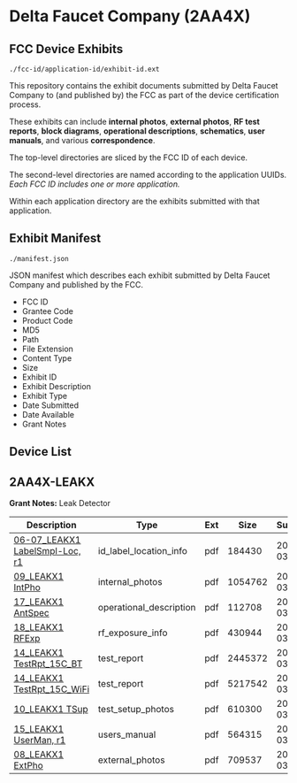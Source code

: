 # Delta Faucet Company (2AA4X)
## FCC Device Exhibits

```
./fcc-id/application-id/exhibit-id.ext
```

This repository contains the exhibit documents submitted by Delta Faucet Company to (and published by) the FCC as part of the device certification process.

These exhibits can include **internal photos**, **external photos**, **RF test reports**, **block diagrams**, **operational descriptions**, **schematics**, **user manuals**, and various **correspondence**.

The top-level directories are sliced by the FCC ID of each device.

The second-level directories are named according to the application UUIDs. *Each FCC ID includes one or more application.*

Within each application directory are the exhibits submitted with that application. 

## Exhibit Manifest

```
./manifest.json
```

JSON manifest which describes each exhibit submitted by Delta Faucet Company and published by the FCC.

- FCC ID
- Grantee Code
- Product Code
- MD5
- Path
- File Extension
- Content Type
- Size
- Exhibit ID
- Exhibit Description
- Exhibit Type
- Date Submitted
- Date Available
- Grant Notes

## Device List
## 2AA4X-LEAKX
**Grant Notes:** Leak Detector

| Description | Type | Ext | Size | Submitted | Available |
| ----------- | ---- | --- | ---- | --------- | --------- |
| [06-07_LEAKX1 LabelSmpl-Loc, r1](2AA4X-LEAKX/98ed63732ab6bb6f5522b4793702936e/3340713.pdf) | id_label_location_info | pdf | 184430 | 2017-03-31 | 2017-03-31 |
| [09_LEAKX1 IntPho](2AA4X-LEAKX/98ed63732ab6bb6f5522b4793702936e/3340715.pdf) | internal_photos | pdf | 1054762 | 2017-03-31 | 2017-03-31 |
| [17_LEAKX1 AntSpec](2AA4X-LEAKX/98ed63732ab6bb6f5522b4793702936e/3340723.pdf) | operational_description | pdf | 112708 | 2017-03-31 | 2017-03-31 |
| [18_LEAKX1 RFExp](2AA4X-LEAKX/98ed63732ab6bb6f5522b4793702936e/3340724.pdf) | rf_exposure_info | pdf | 430944 | 2017-03-31 | 2017-03-31 |
| [14_LEAKX1 TestRpt_15C_BT](2AA4X-LEAKX/98ed63732ab6bb6f5522b4793702936e/3340720.pdf) | test_report | pdf | 2445372 | 2017-03-31 | 2017-03-31 |
| [14_LEAKX1 TestRpt_15C_WiFi](2AA4X-LEAKX/98ed63732ab6bb6f5522b4793702936e/3340738.pdf) | test_report | pdf | 5217542 | 2017-03-31 | 2017-03-31 |
| [10_LEAKX1 TSup](2AA4X-LEAKX/98ed63732ab6bb6f5522b4793702936e/3340716.pdf) | test_setup_photos | pdf | 610300 | 2017-03-31 | 2017-03-31 |
| [15_LEAKX1 UserMan, r1](2AA4X-LEAKX/98ed63732ab6bb6f5522b4793702936e/3340721.pdf) | users_manual | pdf | 564315 | 2017-03-31 | 2017-03-31 |
| [08_LEAKX1 ExtPho](2AA4X-LEAKX/98ed63732ab6bb6f5522b4793702936e/3340714.pdf) | external_photos | pdf | 709537 | 2017-03-31 | 2017-03-31 |
